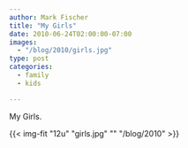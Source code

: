 ```yaml
---
author: Mark Fischer
title: "My Girls"
date: 2010-06-24T02:00:00-07:00
images:
  - "/blog/2010/girls.jpg"
type: post
categories:
  - family
  - kids

---
```


My Girls.

<!--more-->

{{< img-fit
    "12u" "girls.jpg" ""
    "/blog/2010" >}}
